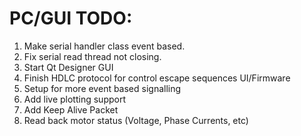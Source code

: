 # PC/GUI TODO:
1.  Make serial handler class event based.
2.  Fix serial read thread not closing.
3.  Start Qt Designer GUI
4.  Finish HDLC protocol for control escape sequences UI/Firmware
5.  Setup for more event based signalling
6.  Add live plotting support
7.  Add Keep Alive Packet
8.  Read back motor status (Voltage, Phase Currents, etc)

